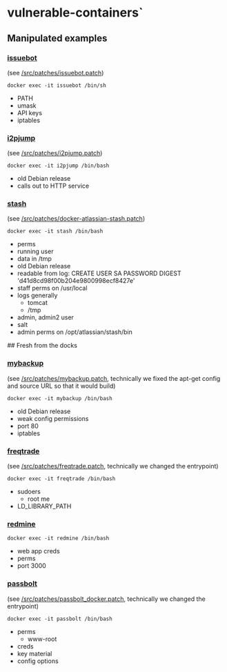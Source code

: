 # vulnerable-containers`

## Manipulated examples

### [issuebot](https://hub.docker.com/r/pecan/issuebot)

(see [/src/patches/issuebot.patch](../master/src/patches/issuebot.patch))

```docker exec -it issuebot /bin/sh```

* PATH
* umask
* API keys
* iptables

### [i2pjump](https://hub.docker.com/r/geti2p/i2pjump)

(see [/src/patches/i2pjump.patch](../master/src/patches/i2pjump.patch))

```docker exec -it i2pjump /bin/bash```

* old Debian release
* calls out to HTTP service

### [stash](https://hub.docker.com/r/atlassian/stash)

(see [/src/patches/docker-atlassian-stash.patch](../master/src/patches/docker-atlassian-stash.patch))

```docker exec -it stash /bin/bash```

* perms
* running user
* data in /tmp
* old Debian release
* readable from log: CREATE USER SA PASSWORD DIGEST 'd41d8cd98f00b204e9800998ecf8427e'
* staff perms on /usr/local
* logs generally
  * tomcat
  * /tmp
* admin, admin2 user
* salt
* admin perms on /opt/atlassian/stash/bin

## Fresh from the docks

### [mybackup](https://hub.docker.com/r/javanile/mybackup)

(see [/src/patches/mybackup.patch](../master/src/patches/mybackup.patch), technically we fixed the apt-get config and source URL so that it would build)

```docker exec -it mybackup /bin/bash```

* old Debian release
* weak config permissions
* port 80
* iptables


### [freqtrade](https://hub.docker.com/r/freqtradeorg/freqtrade)

(see [/src/patches/freqtrade.patch](../master/src/patches/freqtrade.patch), technically we changed the entrypoint)

```docker exec -it freqtrade /bin/bash```

* sudoers
  * root me
* LD_LIBRARY_PATH

### [redmine](https://hub.docker.com/_/redmine)

```docker exec -it redmine /bin/bash```

* web app creds
* perms
* port 3000

### [passbolt](https://hub.docker.com/r/passbolt/passbolt)

(see [/src/patches/passbolt_docker.patch](../master/src/patches/passbolt_docker.patch), technically we changed the entrypoint)

```docker exec -it passbolt /bin/bash```

* perms
  * www-root
* creds
* key material
* config options
